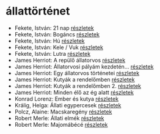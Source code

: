 # állattörténet

- Fekete, István: 21 nap [részletek](_details/Fekete%2C%20Istv%C3%A1n.md#id_315)
- Fekete, István: Bogáncs [részletek](_details/Fekete%2C%20Istv%C3%A1n.md#id_266)
- Fekete, István: Hú [részletek](_details/Fekete%2C%20Istv%C3%A1n.md#id_730)
- Fekete, István: Kele / Vuk [részletek](_details/Fekete%2C%20Istv%C3%A1n.md#id_122)
- Fekete, István: Lutra [részletek](_details/Fekete%2C%20Istv%C3%A1n.md#id_735)
- James Herriot: A repülő állatorvos [részletek](_details/James%20Herriot.md#id_929)
- James Herriot: Állatorvosi pályám kezdetén… [részletek](_details/James%20Herriot.md#id_927)
- James Herriot: Egy állatorvos történetei [részletek](_details/James%20Herriot.md#id_926)
- James Herriot: Kutyák a rendelőmben [részletek](_details/James%20Herriot.md#id_782)
- James Herriot: Kutyák a rendelőmben 2. [részletek](_details/James%20Herriot.md#id_924)
- James Herriot: Minden élő az ég alatt [részletek](_details/James%20Herriot.md#id_925)
- Konrad Lorenz: Ember és kutya [részletek](_details/Konrad%20Lorenz.md#id_474)
- Králig, Helga: Állati egypercesek [részletek](_details/Kr%C3%A1lig%2C%20Helga.md#id_928)
- Polcz, Alaine: Macskaregény [részletek](_details/Polcz%2C%20Alaine.md#id_1439)
- Robert Merle: Állati elmék [részletek](_details/Robert%20Merle.md#id_326)
- Robert Merle: Majomábécé [részletek](_details/Robert%20Merle.md#id_335)
